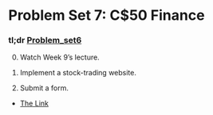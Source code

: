 # Problem Set 7: C$50 Finance

### tl;dr [Problem_set6](http://docs.cs50.net/2017/x/psets/7/pset7.html)

0.  Watch Week 9’s lecture.

1.  Implement a stock-trading website.

2.  Submit a form.

* [The Link](http://ide50-pccchen.cs50.io/)





